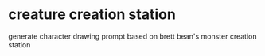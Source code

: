 # creature creation station

generate character drawing prompt based on brett bean's monster creation station
